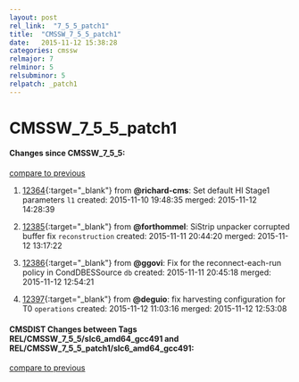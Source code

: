 ```yaml
---
layout: post
rel_link:  "7_5_5_patch1"
title:  "CMSSW_7_5_5_patch1"
date:   2015-11-12 15:38:28
categories: cmssw
relmajor: 7
relminor: 5
relsubminor: 5
relpatch: _patch1
---
```


# CMSSW_7_5_5_patch1
#### Changes since CMSSW_7_5_5:

[compare to previous](https://github.com/cms-sw/cmssw/compare/CMSSW_7_5_5...CMSSW_7_5_5_patch1)



1. [12364](http://github.com/cms-sw/cmssw/pull/12364){:target="_blank"}  from **@richard-cms**: Set default HI Stage1 parameters `l1`  created: 2015-11-10 19:48:35 merged: 2015-11-12 14:28:39

2. [12385](http://github.com/cms-sw/cmssw/pull/12385){:target="_blank"}  from **@forthommel**: SiStrip unpacker corrupted buffer fix `reconstruction`  created: 2015-11-11 20:44:20 merged: 2015-11-12 13:17:22

3. [12386](http://github.com/cms-sw/cmssw/pull/12386){:target="_blank"}  from **@ggovi**: Fix for the reconnect-each-run policy in CondDBESSource `db`  created: 2015-11-11 20:45:18 merged: 2015-11-12 12:54:21

4. [12397](http://github.com/cms-sw/cmssw/pull/12397){:target="_blank"}  from **@deguio**: fix harvesting configuration for T0 `operations`  created: 2015-11-12 11:03:16 merged: 2015-11-12 12:53:08

#### CMSDIST Changes between Tags REL/CMSSW_7_5_5/slc6_amd64_gcc491 and REL/CMSSW_7_5_5_patch1/slc6_amd64_gcc491:

[compare to previous](https://github.com/cms-sw/cmsdist/compare/REL/CMSSW_7_5_5/slc6_amd64_gcc491...REL/CMSSW_7_5_5_patch1/slc6_amd64_gcc491)


